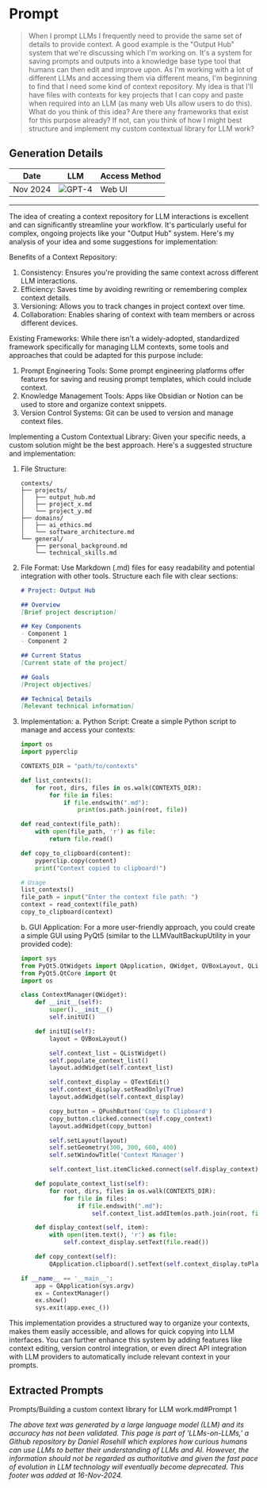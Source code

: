 # Prompt

> When I prompt LLMs I frequently need to provide the same set of details to provide context. A good example is the "Output Hub" system  that we're discussing which I'm working on. It's a system for saving prompts and outputs into a knowledge base type tool that humans can then edit and improve upon. As I'm working with a lot of different LLMs and accessing them via different means, I'm beginning to find that I need some kind of context repository. My idea is that I'll have files with contexts for key projects that I can copy and paste when required into an LLM (as many web UIs allow users to do this). What do you think of this idea? Are there any frameworks that exist for this purpose already? If not, can you think of how I might best structure and implement my custom contextual library for LLM work?

## Generation Details

| Date       | LLM        | Access Method |
|------------|------------|---------------|
| Nov 2024 | ![GPT-4](https://img.shields.io/badge/GPT--4-412991?style=for-the-badge&logo=openai&logoColor=white) |  Web UI |

---

The idea of creating a context repository for LLM interactions is excellent and can significantly streamline your workflow. It's particularly useful for complex, ongoing projects like your "Output Hub" system. Here's my analysis of your idea and some suggestions for implementation:

Benefits of a Context Repository:

1. Consistency: Ensures you're providing the same context across different LLM interactions.
2. Efficiency: Saves time by avoiding rewriting or remembering complex context details.
3. Versioning: Allows you to track changes in project context over time.
4. Collaboration: Enables sharing of context with team members or across different devices.

Existing Frameworks:
While there isn't a widely-adopted, standardized framework specifically for managing LLM contexts, some tools and approaches that could be adapted for this purpose include:

1. Prompt Engineering Tools: Some prompt engineering platforms offer features for saving and reusing prompt templates, which could include context.
2. Knowledge Management Tools: Apps like Obsidian or Notion can be used to store and organize context snippets.
3. Version Control Systems: Git can be used to version and manage context files.

Implementing a Custom Contextual Library:
Given your specific needs, a custom solution might be the best approach. Here's a suggested structure and implementation:

1. File Structure:
   ```
   contexts/
   ├── projects/
   │   ├── output_hub.md
   │   ├── project_x.md
   │   └── project_y.md
   ├── domains/
   │   ├── ai_ethics.md
   │   └── software_architecture.md
   └── general/
       ├── personal_background.md
       └── technical_skills.md
   ```
2. File Format:
   Use Markdown (.md) files for easy readability and potential integration with other tools. Structure each file with clear sections:
   ```markdown
   # Project: Output Hub

   ## Overview
   [Brief project description]

   ## Key Components
   - Component 1
   - Component 2

   ## Current Status
   [Current state of the project]

   ## Goals
   [Project objectives]

   ## Technical Details
   [Relevant technical information]
   ```
3. Implementation:
   a. Python Script: Create a simple Python script to manage and access your contexts:
   ```python
   import os
   import pyperclip

   CONTEXTS_DIR = "path/to/contexts"

   def list_contexts():
       for root, dirs, files in os.walk(CONTEXTS_DIR):
           for file in files:
               if file.endswith(".md"):
                   print(os.path.join(root, file))

   def read_context(file_path):
       with open(file_path, 'r') as file:
           return file.read()

   def copy_to_clipboard(content):
       pyperclip.copy(content)
       print("Context copied to clipboard!")

   # Usage
   list_contexts()
   file_path = input("Enter the context file path: ")
   context = read_context(file_path)
   copy_to_clipboard(context)
   ```
   b. GUI Application: For a more user-friendly approach, you could create a simple GUI using PyQt5 (similar to the LLMVaultBackupUtility in your provided code):
   ```python
   import sys
   from PyQt5.QtWidgets import QApplication, QWidget, QVBoxLayout, QListWidget, QPushButton, QTextEdit
   from PyQt5.QtCore import Qt
   import os

   class ContextManager(QWidget):
       def __init__(self):
           super().__init__()
           self.initUI()

       def initUI(self):
           layout = QVBoxLayout()

           self.context_list = QListWidget()
           self.populate_context_list()
           layout.addWidget(self.context_list)

           self.context_display = QTextEdit()
           self.context_display.setReadOnly(True)
           layout.addWidget(self.context_display)

           copy_button = QPushButton('Copy to Clipboard')
           copy_button.clicked.connect(self.copy_context)
           layout.addWidget(copy_button)

           self.setLayout(layout)
           self.setGeometry(300, 300, 600, 400)
           self.setWindowTitle('Context Manager')

           self.context_list.itemClicked.connect(self.display_context)

       def populate_context_list(self):
           for root, dirs, files in os.walk(CONTEXTS_DIR):
               for file in files:
                   if file.endswith(".md"):
                       self.context_list.addItem(os.path.join(root, file))

       def display_context(self, item):
           with open(item.text(), 'r') as file:
               self.context_display.setText(file.read())

       def copy_context(self):
           QApplication.clipboard().setText(self.context_display.toPlainText())

   if __name__ == '__main__':
       app = QApplication(sys.argv)
       ex = ContextManager()
       ex.show()
       sys.exit(app.exec_())
   ```

This implementation provides a structured way to organize your contexts, makes them easily accessible, and allows for quick copying into LLM interfaces. You can further enhance this system by adding features like context editing, version control integration, or even direct API integration with LLM providers to automatically include relevant context in your prompts.

## Extracted Prompts

Prompts/Building a custom context library for LLM work.md#Prompt 1

*The above text was generated by a large language model (LLM) and its accuracy has not been validated. This page is part of 'LLMs-on-LLMs,' a Github repository by Daniel Rosehill which explores how curious humans can use LLMs to better their understanding of LLMs and AI. However, the information should not be regarded as authoritative and given the fast pace of evolution in LLM technology will eventually become deprecated. This footer was added at 16-Nov-2024.*


